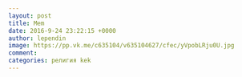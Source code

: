 ```yaml
--- 
layout: post 
title: Mem 
date: 2016-9-24 23:22:15 +0000 
author: lependin 
image: https://pp.vk.me/c635104/v635104627/cfec/yVpobLRju0U.jpg
comment: 
categories: религия kek
---
```

